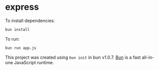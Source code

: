 # express

To install dependencies:

```bash
bun install
```

To run:

```bash
bun run app.js
```

This project was created using `bun init` in bun v1.0.7. [Bun](https://bun.sh) is a fast all-in-one JavaScript runtime.

